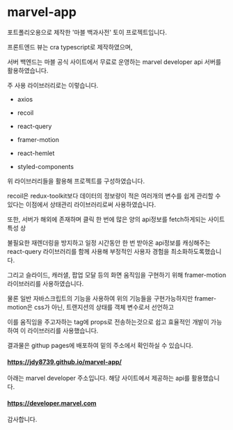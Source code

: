 # marvel-app

포트폴리오용으로 제작한 '마블 백과사전' 토이 프로젝트입니다.

프론트엔드 뷰는 cra typescript로 제작하였으며,

서버 백엔드는 마블 공식 사이트에서 무료로 운영하는 marvel developer api 서버를 활용하였습니다.



주 사용 라이브러리로는 이렇습니다.

* axios

* recoil

* react-query

* framer-motion

* react-hemlet

* styled-components

위 라이브러리들을 활용해 프로젝트를 구성하였습니다.

recoil은 redux-toolkit보다 데이터의 정보량이 적은 여러개의 변수를 쉽게 관리할 수 있다는 이점에서 상태관리 라이브러리로써 사용하였습니다.

또한, 서버가 해외에 존재하며 클릭 한 번에 많은 양의 api정보를 fetch하게되는 사이트 특성 상

불필요한 재렌더링을 방지하고 일정 시간동안 한 번 받아온 api정보를 캐싱해주는 react-query 라이브러리를 함께 사용해 부정적인 사용자 경험을 최소화하도록했습니다.

그리고 슬라이드, 캐러샐, 팝업 모달 등의 화면 움직임을 구현하기 위해 framer-motion 라이브러리를 사용하였습니다.

물론 일반 자바스크립트의 기능을 사용하여 위의 기능들을 구현가능하지만 framer-motion은 css가 아닌, 트랜지션의 상태를 객체 변수로서 선언하고

이를 움직임을 주고자하는 tag에 props로 전송하는것으로 쉽고 효율적인 개발이 가능하여 이 라이브러리를 사용했습니다.



결과물은 githup pages에 배포하여 밑의 주소에서 확인하실 수 있습니다.

#### https://jdy8739.github.io/marvel-app/

아래는 marvel developer 주소입니다. 해당 사이트에서 제공하는 api를 활용했습니다.

#### https://developer.marvel.com

감사합니다.






